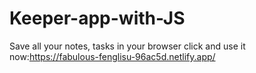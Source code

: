 # Keeper-app-with-JS
Save all your notes, tasks in your browser click and use it now:https://fabulous-fenglisu-96ac5d.netlify.app/
